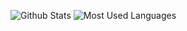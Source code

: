 ![Github Stats](https://github-readme-stats.vercel.app/api?username=SocialSisterYi&show_icons=true&theme=dark&count_private=true)
![Most Used Languages](https://github-readme-stats.vercel.app/api/top-langs/?username=PeterCoast&theme=dark&layout=compact)
